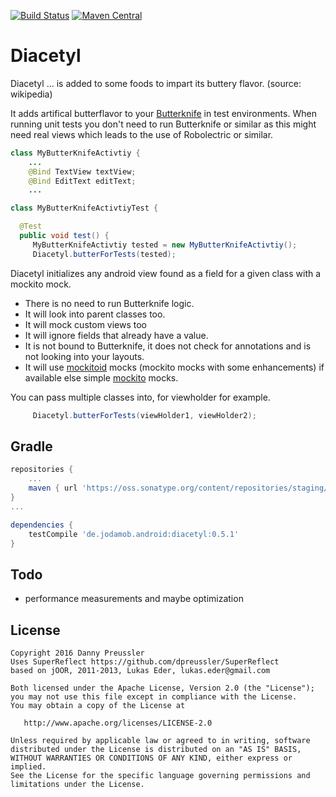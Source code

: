 [![Build Status](https://travis-ci.org/dpreussler/Diacetyl.svg?branch=master)](https://travis-ci.org/dpreussler/Diacetyl)
[![Maven Central](https://maven-badges.herokuapp.com/maven-central/de.jodamob.android/diacetyl/badge.svg)](https://maven-badges.herokuapp.com/maven-central/de.jodamob.android/diacetyl)


Diacetyl
==========
 Diacetyl ... is added to some foods to impart its buttery flavor.
 (source: wikipedia)

 It adds artifical butterflavor to your [Butterknife](https://github.com/JakeWharton/butterknife) in test environments.
 When running unit tests you don't need to run Butterknife or similar as this
 might need real views which leads to the use of Robolectric or similar.


```java
class MyButterKnifeActivtiy {
    ...
    @Bind TextView textView;
    @Bind EditText editText;
    ...

class MyButterKnifeActivtiyTest {

  @Test 
  public void test() {
 	 MyButterKnifeActivtiy tested = new MyButterKnifeActivtiy();
	 Diacetyl.butterForTests(tested);
```

 Diacetyl initializes any android view found as a field for a given class with a mockito mock.

 * There is no need to run Butterknife logic.
 * It will look into parent classes too.
 * It will mock custom views too
 * It will ignore fields that already have a value.
 * It is not bound to Butterknife, it does not check for annotations and is not looking into your layouts.
 * It will use [mockitoid](https://github.com/dpreussler/mockitoid) mocks (mockito mocks with some enhancements) if available  else simple [mockito](https://github.com/mockito/mockito) mocks.


You can pass multiple classes into, for viewholder for example.
```java
	 Diacetyl.butterForTests(viewHolder1, viewHolder2);
```

Gradle
------

```groovy
repositories {
    ...
    maven { url 'https://oss.sonatype.org/content/repositories/staging/'}
}
...

dependencies {
    testCompile 'de.jodamob.android:diacetyl:0.5.1'
}

```

Todo
-------
* performance measurements and maybe optimization


License
-------

    Copyright 2016 Danny Preussler
    Uses SuperReflect https://github.com/dpreussler/SuperReflect
    based on jOOR, 2011-2013, Lukas Eder, lukas.eder@gmail.com

    Both licensed under the Apache License, Version 2.0 (the "License");
    you may not use this file except in compliance with the License.
    You may obtain a copy of the License at

       http://www.apache.org/licenses/LICENSE-2.0

    Unless required by applicable law or agreed to in writing, software
    distributed under the License is distributed on an "AS IS" BASIS,
    WITHOUT WARRANTIES OR CONDITIONS OF ANY KIND, either express or implied.
    See the License for the specific language governing permissions and
    limitations under the License.


